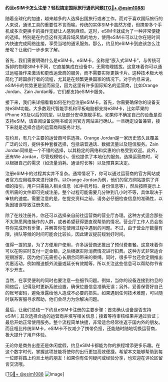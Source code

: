 **约旦eSIM卡怎么注册？轻松搞定国际旅行通讯问题[[TG💪+ @esim1088](https://t.me/s/esim1088)]**

随着全球化的加速，越来越多的人选择出国旅行或者工作。而对于喜欢国际旅行的人来说，通讯工具的重要性不言而喻。传统的实体SIM卡虽然方便，但携带多个手机或多次更换卡的操作无疑让人感到麻烦。这时，eSIM卡就成为了一种非常便捷的选择。特别是在约旦这样充满异域风情的地方，使用eSIM卡可以让你在短时间内快速完成网络连接，享受当地的通讯服务。那么，约旦的eSIM卡到底该怎么注册呢？让我们一步步来了解。

首先，我们需要明确什么是eSIM卡。eSIM卡，全称是“嵌入式SIM卡”，与传统可拆卸的物理SIM卡不同，它直接集成在设备中，无需物理插拔。这意味着你可以通过远程操作来激活和更改运营商的服务，而不需要实际更换卡片。这种技术极大地简化了跨国旅行者的流程，尤其是在频繁更换国家的情况下。对于约旦来说，eSIM卡的优势更是显而易见，因为这里有许多国际知名的运营商，比如Orange Jordan、Zain Jordan等，它们都支持eSIM卡服务。

接下来，我们来详细看看如何在约旦注册eSIM卡。首先，你需要确保你的设备支持eSIM功能。大多数现代智能手机和平板电脑都支持eSIM卡，比如苹果的iPhone XS及以后的机型，以及部分安卓旗舰手机。如果你不确定自己的设备是否支持eSIM，请查阅设备说明书或访问官方网站进行确认。一旦确定设备兼容，接下来就是选择合适的运营商和服务计划。

在约旦，有几个主要的运营商可供选择。Orange Jordan是一家历史悠久且覆盖广泛的公司，提供多种套餐选择，包括语音通话、数据流量以及短信服务。Zain Jordan同样是一个不错的选择，以其稳定的网络和实惠的价格受到欢迎。此外，还有We Jordan，尽管规模较小，但也提供了本地化的服务。选择运营商时，可以根据自己的需求（如流量消耗、通话时长等）以及预算来决定。

注册eSIM卡的过程其实并不复杂。通常情况下，你可以通过运营商的官方网站或者官方应用程序来进行操作。以Orange Jordan为例，他们的官方网站提供了详细的指引，用户只需输入相关信息（如手机号码、身份信息等），然后按照提示上传所需的文件即可完成注册。整个过程可能需要几分钟到几小时不等，具体取决于审核的速度。需要注意的是，在提交资料之前，请务必仔细检查信息的准确性，以免因错误导致注册失败。

除了在线注册外，你还可以选择亲自前往运营商的营业厅办理。这种方式适合那些不太熟悉网络操作的人群，或者希望获得更直观帮助的情况。营业厅工作人员会指导你完成所有步骤，并解答你在使用过程中遇到的问题。不过，由于营业厅数量有限，排队等候的时间可能会比较长，因此建议提前规划好时间。

值得一提的是，为了方便用户使用，许多运营商还推出了预付费套餐。这意味着你可以在购买时支付一定金额，之后根据实际消费情况进行扣费。这种方式非常适合短期游客，因为他们无需担心长期合同带来的束缚。同时，很多平台还会定期推出优惠活动，例如赠送额外流量或延长有效期等，所以关注这些信息可以帮助你节省不少开支。

当然，在享受便利的同时也要注意一些细节问题。例如，当你的设备连接到约旦的网络后，记得及时更新系统设置，确保位置信息准确无误；另外，妥善保管好自己的账号密码，避免泄露给他人造成不必要的损失。如果遇到任何技术难题，可以随时联系客服寻求帮助，他们会尽力为你解决问题。

最后，让我们总结一下约旦eSIM卡注册的主要步骤：首先确认设备是否支持eSIM；其次选择合适的运营商并填写相关信息；接着等待审核结果并通过验证；最后开始正常使用服务。整个流程简单快捷，非常适合经常往返于国内外的朋友。而且相比传统SIM卡，eSIM卡不仅减少了携带负担，还能随时随地切换运营商，极大提升了用户体验。

无论你是商务出差还是休闲度假，约旦eSIM卡都能为你的旅程增添更多乐趣。在这个数字时代，掌握这项技能将使你的出行更加高效便捷。希望本文能够帮助到每一位即将踏上约旦土地的朋友！如果你有任何疑问或经验分享，也欢迎在评论区留言交流哦。

[[TG💪+ @esim1088](https://t.me/s/esim1088) ![Image](https://i.postimg.cc/4NQfJmqS/Snipaste-2025-05-13-00-14-12.png)]